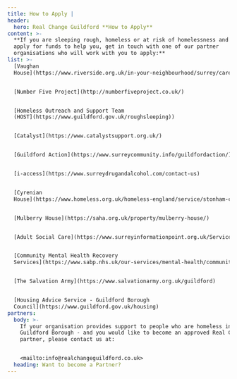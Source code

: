 ```yaml
---
title: How to Apply |
header:
  hero: Real Change Guildford **How to Apply**
content: >-
  **If you are sleeping rough, homeless or at risk of homelessness and want to
  apply for funds to help you, get in touch with one of our partner
  organisations who will work with you to apply:**
list: >-
  [Vaughan
  House](https://www.riverside.org.uk/in-your-neighbourhood/surrey/care-and-support/vaughan-house-surrey/)


  [Number Five Project](http://numberfiveproject.co.uk/)


  [Homeless Outreach and Support Team
  (HOST](https://www.guildford.gov.uk/roughsleeping))


  [Catalyst](https://www.catalystsupport.org.uk/)


  [Guildford Action](https://www.surreycommunity.info/guildfordaction/)


  [i-access](https://www.surreydrugandalcohol.com/contact-us)


  [Cyrenian
  House](https://www.homeless.org.uk/homeless-england/service/stonham-cyrenian-house)


  [Mulberry House](https://saha.org.uk/property/mulberry-house/)


  [Adult Social Care](https://www.surreyinformationpoint.org.uk/Services/3112)


  [Community Mental Health Recovery
  Services](https://www.sabp.nhs.uk/our-services/mental-health/community-services/CMHRSguildford)


  [The Salvation Army](https://www.salvationarmy.org.uk/guildford)


  [Housing Advice Service - Guildford Borough
  Council](https://www.guildford.gov.uk/housing)
partners:
  body: >-
    If your organisation provides support to people who are homeless in
    Guildford Borough - and you would like to become an approved Real Change
    partner, please contact us at:


    <mailto:info@realchangeguildford.co.uk>
  heading: Want to become a Partner?
---
```



